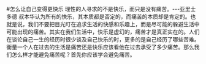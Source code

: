 #怎么让自己变得更快乐
理性的人寻求的不是快乐，而只是没有痛苦。---亚里士多德
叔本华认为所有的快乐，其本质都是否定的，而痛苦的本质却是肯定的。也就是说，我们不要把目光盯在追求生活的快感和乐趣上，而是尽可能的躲避生活中可能出现的痛苦。其实在我们生活中，快乐是虚幻的，痛苦才是真正实在的。人们在谈论自己一生的经历时很少谈及自己快乐的时，更多的是自己经历了哪些苦难。衡量一个人在过去的生活是痛苦还是快乐应该看他在过去承受了多少痛苦。那么我们怎么样才能避免痛苦呢？首先你应该学会避免痛苦。
